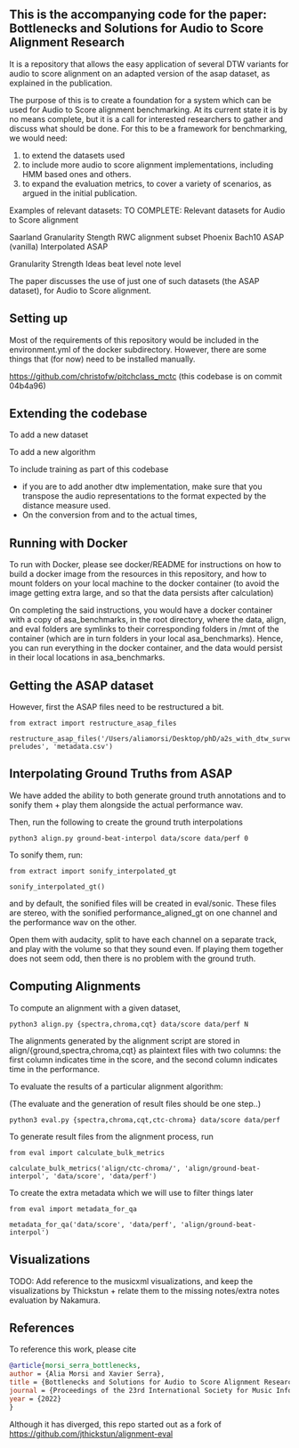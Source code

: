 ## This is the accompanying code for the paper: Bottlenecks and Solutions for Audio to Score Alignment Research

It is a repository that allows the easy application of several DTW variants for audio to score alignment on an adapted version of the asap dataset, as explained in the publication. 
 
The purpose of this is to create a foundation for a system which can be used for Audio to Score alignment benchmarking. At its current state it is by no means complete, but it is a call for interested researchers to gather and discuss what should be done. For this to be a framework for benchmarking, we would need:
1) to extend the datasets used
2) to include more audio to score alignment implementations, including HMM based ones and others.
3) to expand the evaluation metrics, to cover a variety of scenarios, as argued in the initial publication.

Examples of relevant datasets: 
TO COMPLETE: Relevant datasets for Audio to Score alignment

Saarland		Granularity  Stength 
RWC alignment subset
Phoenix
Bach10
ASAP (vanilla)
Interpolated ASAP

Granularity Strength Ideas
beat level
note level

The paper discusses the use of just one of such datasets (the ASAP dataset), for Audio to Score alignment.  


## Setting up
Most of the requirements of this repository would be included in the environment.yml of the docker subdirectory. However, there are some things that (for now) need to be installed manually.

https://github.com/christofw/pitchclass_mctc (this codebase is on commit 04b4a96)

## Extending the codebase
To add a new dataset

To add a new algorithm

To include training as part of this codebase

- if you are to add another dtw implementation, make sure that you transpose the audio representations to the format expected by the distance measure used.
- On the conversion from and to the actual times,

## Running with Docker
To run with Docker, please see docker/README for instructions on how to build a docker image from the resources in this repository, and how to mount folders on your local machine to the docker container (to avoid the image getting extra large, and so that the data persists after calculation)

On completing the said instructions, you would have a docker container with a copy of asa_benchmarks, in the root directory, where the data, align, and eval folders are symlinks to their corresponding folders in /mnt of the container (which are in turn folders in your local asa_benchmarks). Hence, you can run everything in the docker container, and the data would persist in their local locations in asa_benchmarks.
 
## Getting the ASAP dataset

However, first the ASAP files need to be restructured a bit.

```
from extract import restructure_asap_files

restructure_asap_files('/Users/aliamorsi/Desktop/phD/a2s_with_dtw_survey/pitchclass_mctc/data/asap-preludes', 'metadata.csv')
```

## Interpolating Ground Truths from ASAP

We have added the ability to both generate ground truth annotations and to sonify them + play them alongside the actual performance wav. 

Then, run the following to create the ground truth interpolations

```
python3 align.py ground-beat-interpol data/score data/perf 0
```

To sonify them, run:

```
from extract import sonify_interpolated_gt

sonify_interpolated_gt()
```

and by default, the sonified files will be created in eval/sonic.
These files are stereo, with the sonified performance_aligned_gt on one channel and the performance wav on the other.

Open them with audacity, split to have each channel on a separate track, and play with the volume so that they sound even. If playing them together does not seem odd, then there is no problem with the ground truth.

## Computing Alignments

To compute an alignment with a given dataset, 
```
python3 align.py {spectra,chroma,cqt} data/score data/perf N
```

The alignments generated by the alignment script are stored in align/{ground,spectra,chroma,cqt} as
plaintext files with two columns: the first column indicates time in the score, and the second
column indicates time in the performance.

To evaluate the results of a particular alignment algorithm:

(The evaluate and the generation of result files should be one step..)

```
python3 eval.py {spectra,chroma,cqt,ctc-chroma} data/score data/perf
```

To generate result files from the alignment process, run

```
from eval import calculate_bulk_metrics

calculate_bulk_metrics('align/ctc-chroma/', 'align/ground-beat-interpol', 'data/score', 'data/perf')
```

To create the extra metadata which we will use to filter things later

```
from eval import metadata_for_qa

metadata_for_qa('data/score', 'data/perf', 'align/ground-beat-interpol')
```

## Visualizations 

TODO: Add reference to the musicxml visualizations, and keep the visualizations by Thickstun + relate them to the missing notes/extra notes evaluation by Nakamura. 


## References

To reference this work, please cite
```bib
@article{morsi_serra_bottlenecks, 
author = {Alia Morsi and Xavier Serra}, 
title = {Bottlenecks and Solutions for Audio to Score Alignment Research}, 
journal = {Proceedings of the 23rd International Society for Music Information Conference (ISMIR)},
year = {2022}
}
```

Although it has diverged, this repo started out as a fork of https://github.com/jthickstun/alignment-eval


